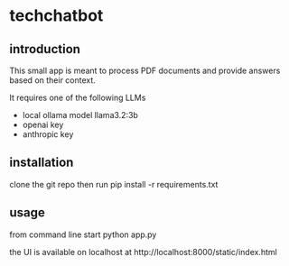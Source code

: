 # techchatbot

## introduction
This small app is meant to process PDF documents and provide answers 
based on their context.

It requires one of the following LLMs
- local ollama model llama3.2:3b
- openai key 
- anthropic key


## installation
clone the git repo then run 
pip install -r requirements.txt

## usage
from command line start 
python app.py 

the UI is available on localhost at 
http://localhost:8000/static/index.html 


